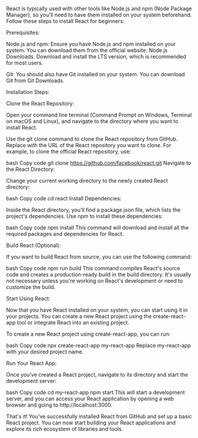 React is typically used with other tools like Node.js and npm (Node Package Manager), so you'll need to have them installed on your system beforehand. Follow these steps to install React for beginners:

Prerequisites:

Node.js and npm: Ensure you have Node.js and npm installed on your system. You can download them from the official website: Node.js Downloads. Download and install the LTS version, which is recommended for most users.

Git: You should also have Git installed on your system. You can download Git from Git Downloads.

Installation Steps:

Clone the React Repository:

Open your command line terminal (Command Prompt on Windows, Terminal on macOS and Linux), and navigate to the directory where you want to install React.

Use the git clone command to clone the React repository from GitHub. Replace <repository-url> with the URL of the React repository you want to clone. For example, to clone the official React repository, use:

bash
Copy code
git clone https://github.com/facebook/react.git
Navigate to the React Directory:

Change your current working directory to the newly created React directory:

bash
Copy code
cd react
Install Dependencies:

Inside the React directory, you'll find a package.json file, which lists the project's dependencies. Use npm to install these dependencies:

bash
Copy code
npm install
This command will download and install all the required packages and dependencies for React.

Build React (Optional):

If you want to build React from source, you can use the following command:

bash
Copy code
npm run build
This command compiles React's source code and creates a production-ready build in the build directory. It's usually not necessary unless you're working on React's development or need to customize the build.

Start Using React:

Now that you have React installed on your system, you can start using it in your projects. You can create a new React project using the create-react-app tool or integrate React into an existing project.

To create a new React project using create-react-app, you can run:

bash
Copy code
npx create-react-app my-react-app
Replace my-react-app with your desired project name.

Run Your React App:

Once you've created a React project, navigate to its directory and start the development server:

bash
Copy code
cd my-react-app
npm start
This will start a development server, and you can access your React application by opening a web browser and going to http://localhost:3000.

That's it! You've successfully installed React from GitHub and set up a basic React project. You can now start building your React applications and explore its rich ecosystem of libraries and tools.
